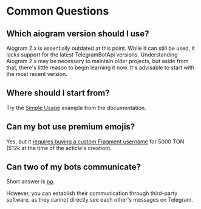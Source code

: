 # Common Questions

## Which aiogram version should I use?

Aiogram 2.x is essentially outdated at this point. While it can still be used, it lacks support for the latest TelegramBotApi versions. Understanding Aiogram 2.x may be necessary to maintain older projects, but aside from that, there's little reason to begin learning it now. It's advisable to start with the most recent version.

## Where should I start from?

Try the [Simple Usage](https://docs.aiogram.dev/en/latest/#simple-usage) example from the documentation.

## Can my bot use premium emojis?

Yes, but it [requires buying a custom Fragment username](https://stackoverflow.com/questions/74437942/how-to-send-custom-emoji-from-bot-in-telegram/76853897#76853897) for 5000 TON ($12k at the time of the acticle's creation).

## Can two of my bots communicate?

Short answer is [no](https://core.telegram.org/bots/faq#why-doesn-39t-my-bot-see-messages-from-other-bots).

However, you can establish their communication through third-party software, as they cannot directly see each other's messages on Telegram.
